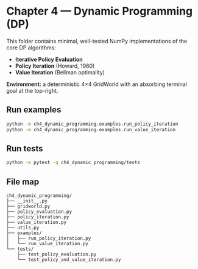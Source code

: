 # Chapter 4 — Dynamic Programming (DP)

This folder contains minimal, well-tested NumPy implementations of the core DP algorithms:
- **Iterative Policy Evaluation**
- **Policy Iteration** (Howard, 1960)
- **Value Iteration** (Bellman optimality)

**Environment:** a deterministic 4×4 GridWorld with an absorbing terminal goal at the top-right.

## Run examples

```bash
python -m ch4_dynamic_programming.examples.run_policy_iteration
python -m ch4_dynamic_programming.examples.run_value_iteration
```

## Run tests

```bash
python -m pytest -q ch4_dynamic_programming/tests
```

## File map

```
ch4_dynamic_programming/
├── __init__.py
├── gridworld.py
├── policy_evaluation.py
├── policy_iteration.py
├── value_iteration.py
├── utils.py
├── examples/
│   ├── run_policy_iteration.py
│   └── run_value_iteration.py
└── tests/
    ├── test_policy_evaluation.py
    └── test_policy_and_value_iteration.py
```
